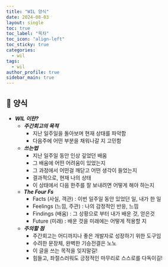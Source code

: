 ```yaml
---
title: "WIL 양식"
date: 2024-08-03
layout: single
toc: true
toc_label: "목차"
toc_icon: "align-left"
toc_sticky: true
categories:
  - wil
tags:
  - wil
author_profile: true
sidebar_main: true
---
```


## :ledger: 양식

- ***WIL 이란?***
  - ***주간회고의 목적***
    - 지난 일주일을 돌아보며 현재 상태를 파악함
    - 다음주에 어떤 부분을 채워나갈 지 고민함
  - ***쓰는법***
    - 지난 일주일 동안 인상 깊었던 배움
    - 그 배움에 어떤 어려움이 있었는지
    - 그 과정에서 어떤걸 깨닫고 어떤 생각이 들었는지
    - 결과적으로, 현재 나의 상태
    - 이 상태에서 다음 한주를 잘 보내려면 어떻게 해야 하는지
  - ***The Four Fs***
    - Facts (사실, 객관) : 이번 일주일 동안 있었던 일, 내가 한 일
    - Feelings (느낌, 주관) : 나의 감정적인 반응, 느낌
    - Findings (배움) : 그 상황으로 부터 내가 배운 것, 얻은것
    - Future (미래) : 배운 것을 미래에는 어떻게 적용할 지
  - ***주의할 점***
    - 주간회고는 어디까지나 좋은 개발자로 성장하기 위한 도구임
    - 수려한 문장체, 완벽한 기승전결은 노노
    - 이 글을 쓰는 목적을 잊지말길!
    - 힘들고, 좌절스러워도 긍정적인 마무리로 스스로를 다독이길! 